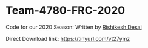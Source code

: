 # Team-4780-FRC-2020
Code for our 2020 Season: Written by [Rishikesh Desai](https://github.com/TrueSlayr)

Direct Download link: https://tinyurl.com/vt27ymz
